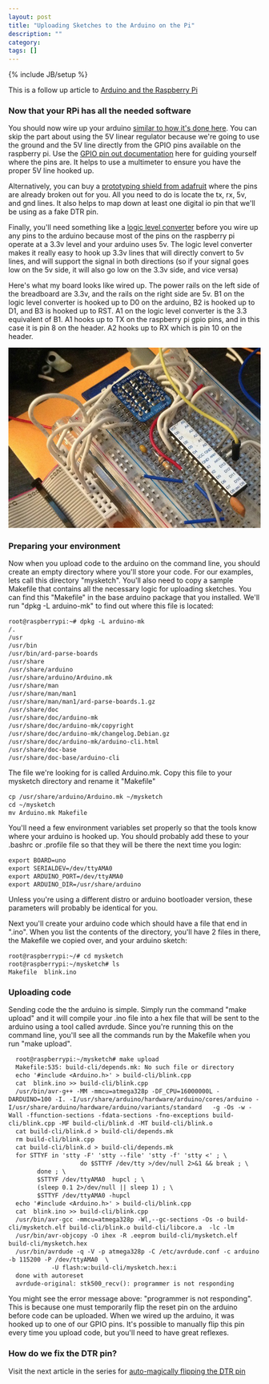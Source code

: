 ```yaml
---
layout: post
title: "Uploading Sketches to the Arduino on the Pi"
description: ""
category: 
tags: []
---
```

{% include JB/setup %}

This is a follow up article to [Arduino and the Raspberry Pi](/2012/08/06/arduino-and-the-raspberry-pi/)

### Now that your RPi has all the needed software

You should now wire up your arduino [similar to how it's done here](http://log.liminastudio.com/itp/physical-computing/breadboard-arduino-fast-cheap-and-fun).
You can skip the part about using the 5V linear regulator because we're going to use the ground and the 5V line directly from the 
GPIO pins available on the raspberry pi.  Use the [GPIO pin out documentation](http://elinux.org/RPi_Low-level_peripherals) here for guiding
yourself where the pins are.  It helps to use a multimeter to ensure you have the proper 5V line hooked up.

Alternatively, you can buy a [prototyping shield from adafruit](http://adafruit.com/products/801) where the pins are already broken
out for you.  All you need to do is locate the tx, rx, 5v, and gnd lines.  It also helps to map down at least one digital io pin that
we'll be using as a fake DTR pin.

Finally, you'll need something like a [logic level converter](http://adafruit.com/products/757) before you wire up any pins to the
arduino because most of the pins on the raspberry pi operate at a 3.3v level and your arduino uses 5v.  The logic level converter
makes it really easy to hook up 3.3v lines that will directly convert to 5v lines, and will support the signal in both directions (so 
if your signal goes low on the 5v side, it will also go low on the 3.3v side, and vice versa)

Here's what my board looks like wired up.  The power rails on the left side of the breadboard are 3.3v, and the rails on the right
side are 5v.  B1 on the logic level converter is hooked up to D0 on the arduino, B2 is hooked up to D1, and B3 is hooked up to RST.
A1 on the logic level converter is the 3.3 equivalent of B1.  A1 hooks up to TX on the raspberry pi gpio pins, and in this case it is 
pin 8 on the header.  A2 hooks up to RX which is pin 10 on the header. 

<img src="/images/arduino.png">

### Preparing your environment

Now when you upload code to the arduino on the command line, you should create an empty directory where you'll store your code.  For
our examples, lets call this directory "mysketch".  You'll also need to copy a sample Makefile that contains all the necessary logic
for uploading sketches.  You can find this "Makefile" in the base arduino package that you installed.  We'll run "dpkg -L arduino-mk"
to find out where this file is located:

    root@raspberrypi:~# dpkg -L arduino-mk
    /.
    /usr
    /usr/bin
    /usr/bin/ard-parse-boards
    /usr/share
    /usr/share/arduino
    /usr/share/arduino/Arduino.mk
    /usr/share/man
    /usr/share/man/man1
    /usr/share/man/man1/ard-parse-boards.1.gz
    /usr/share/doc
    /usr/share/doc/arduino-mk
    /usr/share/doc/arduino-mk/copyright
    /usr/share/doc/arduino-mk/changelog.Debian.gz
    /usr/share/doc/arduino-mk/arduino-cli.html
    /usr/share/doc-base
    /usr/share/doc-base/arduino-cli

The file we're looking for is called Arduino.mk.  Copy this file to your mysketch directory and rename it "Makefile"

    cp /usr/share/arduino/Arduino.mk ~/mysketch
    cd ~/mysketch
    mv Arduino.mk Makefile

You'll need a few environment variables set properly so that the tools know where your arduino is hooked up.  You should probably
add these to your .bashrc or .profile file so that they will be there the next time you login:

    export BOARD=uno
    export SERIALDEV=/dev/ttyAMA0
    export ARDUINO_PORT=/dev/ttyAMA0
    export ARDUINO_DIR=/usr/share/arduino

Unless you're using a different distro or arduino bootloader version, these parameters will probably be identical for you.

Next you'll create your arduino code which should have a file that end in ".ino".  When you list the contents of the directory,
you'll have 2 files in there, the Makefile we copied over, and your arduino sketch:

    root@raspberrypi:~/# cd mysketch
    root@raspberrypi:~/mysketch# ls
    Makefile  blink.ino

### Uploading code

Sending code the the arduino is simple.  Simply run the command "make upload" and it will compile your .ino file into a hex file
that will be sent to the arduino using a tool called avrdude.  Since you're running this on the command line, you'll see all the 
commands run by the Makefile when you run "make upload".  

      root@raspberrypi:~/mysketch# make upload
      Makefile:535: build-cli/depends.mk: No such file or directory
      echo '#include <Arduino.h>' > build-cli/blink.cpp
      cat  blink.ino >> build-cli/blink.cpp
      /usr/bin/avr-g++ -MM -mmcu=atmega328p -DF_CPU=16000000L -DARDUINO=100 -I. -I/usr/share/arduino/hardware/arduino/cores/arduino -I/usr/share/arduino/hardware/arduino/variants/standard   -g -Os -w -Wall -ffunction-sections -fdata-sections -fno-exceptions build-cli/blink.cpp -MF build-cli/blink.d -MT build-cli/blink.o
      cat build-cli/blink.d > build-cli/depends.mk
      rm build-cli/blink.cpp
      cat build-cli/blink.d > build-cli/depends.mk
      for STTYF in 'stty -F' 'stty --file' 'stty -f' 'stty <' ; \
                        do $STTYF /dev/tty >/dev/null 2>&1 && break ; \
      		done ; \
      		$STTYF /dev/ttyAMA0  hupcl ; \
      		(sleep 0.1 2>/dev/null || sleep 1) ; \
      		$STTYF /dev/ttyAMA0 -hupcl 
      echo '#include <Arduino.h>' > build-cli/blink.cpp
      cat  blink.ino >> build-cli/blink.cpp
      /usr/bin/avr-gcc -mmcu=atmega328p -Wl,--gc-sections -Os -o build-cli/mysketch.elf build-cli/blink.o build-cli/libcore.a  -lc -lm
      /usr/bin/avr-objcopy -O ihex -R .eeprom build-cli/mysketch.elf build-cli/mysketch.hex
      /usr/bin/avrdude -q -V -p atmega328p -C /etc/avrdude.conf -c arduino -b 115200 -P /dev/ttyAMA0  \
      			-U flash:w:build-cli/mysketch.hex:i
      done with autoreset
      avrdude-original: stk500_recv(): programmer is not responding
      
You might see the error message above:  "programmer is not responding".  This is because one must temporarily flip the reset pin on
the arduino before code can be uploaded.  When we wired up the arduino, it was hooked up to one of our GPIO pins.  It's possible to
manually flip this pin every time you upload code, but you'll need to have great reflexes.


### How do we fix the DTR pin?

Visit the next article in the series for [auto-magically flipping the DTR pin](/2012/08/12/fixing-the-dtr-pin/)

